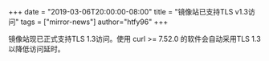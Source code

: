 +++
date = "2019-03-06T20:00:00-08:00"
title = "镜像站已支持TLS v1.3访问"
tags = ["mirror-news"]
author="htfy96"
+++

镜像站现已正式支持TLS 1.3访问。使用 curl >= 7.52.0 的软件会自动采用TLS 1.3以降低访问延时。
